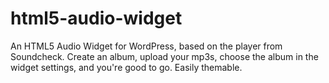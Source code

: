 html5-audio-widget
==================

An HTML5 Audio Widget for WordPress, based on the player from Soundcheck. Create an album, upload your mp3s, choose the album in the widget settings, and you're good to go. Easily themable.